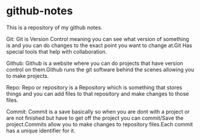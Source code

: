 # github-notes
This is a repository of my github notes.

Git: Git is Version Control meaning you can see what version of something is and you can do changes to the exact point you want to change at.Git Has special tools that help with collaboration.

Github: Github is a website where you can do projects that have version control on them.Github runs the git software behind the scenes allowing you to make projects.

Repo: Repo or repository is a Repository which is something that stores things and you can add files to that repository and make changes to those files.

Commit: Commit is a save basically so when you are dont with a project or are not finished but have to get off the project you can commit/Save the project.Commits allow you to make changes to repository files.Each commit has a unique identifier for it.
